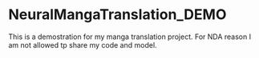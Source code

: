 # NeuralMangaTranslation_DEMO
This is a demostration for my manga translation project. For NDA reason I am not allowed tp share my code and model.

